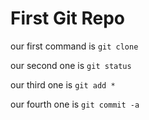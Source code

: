 # First Git Repo
our first command is `git clone`

our second one is `git status`

our third one is `git add *`

our fourth one is `git commit -a`
